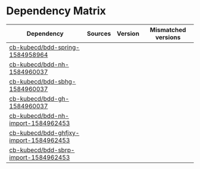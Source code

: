 # Dependency Matrix

Dependency | Sources | Version | Mismatched versions
---------- | ------- | ------- | -------------------
[cb-kubecd/bdd-spring-1584958964](https://github.com/cb-kubecd/bdd-spring-1584958964.git) |  | []() | 
[cb-kubecd/bdd-nh-1584960037](https://github.com/cb-kubecd/bdd-nh-1584960037.git) |  | []() | 
[cb-kubecd/bdd-sbhg-1584960037](https://github.com/cb-kubecd/bdd-sbhg-1584960037.git) |  | []() | 
[cb-kubecd/bdd-gh-1584960037](https://github.com/cb-kubecd/bdd-gh-1584960037.git) |  | []() | 
[cb-kubecd/bdd-nh-import-1584962453](https://github.com/cb-kubecd/bdd-nh-import-1584962453.git) |  | []() | 
[cb-kubecd/bdd-ghfjxy-import-1584962453](https://github.com/cb-kubecd/bdd-ghfjxy-import-1584962453.git) |  | []() | 
[cb-kubecd/bdd-sbrp-import-1584962453](https://github.com/cb-kubecd/bdd-sbrp-import-1584962453.git) |  | []() | 
